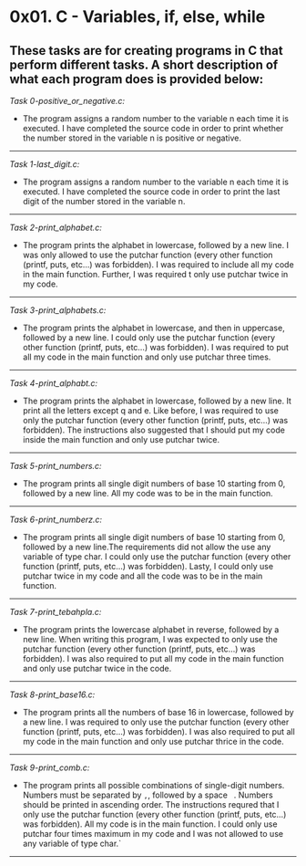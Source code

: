 # 0x01. C - Variables, if, else, while

**These tasks are for creating programs in C that perform different tasks. A short description of what each program does is provided below:**
-----------------------------------------
*Task 0-positive_or_negative.c:*
+ The program assigns a random number to the variable n each time it is executed. I have completed the source code in order to print whether the number stored in the variable n is positive or negative.
-----------------------------------------------
*Task 1-last_digit.c:*
+ The program assigns a random number to the variable n each time it is executed. I have completed the source code in order to print the last digit of the number stored in the variable n.
-----------------------------------------------
*Task 2-print_alphabet.c:*
+ The program prints the alphabet in lowercase, followed by a new line. I was only allowed to use the putchar function (every other function (printf, puts, etc…) was forbidden). I was required to include all my code in the main function. Further, I was required t only use putchar twice in my code.
-----------------------------------------------
*Task 3-print_alphabets.c:*
+ The program prints the alphabet in lowercase, and then in uppercase, followed by a new line. I could only use the putchar function (every other function (printf, puts, etc…) was forbidden). I was required to put all my code in the main function and only use putchar three times.
---------------------------------------------------
*Task 4-print_alphabt.c:*
+ The program prints the alphabet in lowercase, followed by a new line. It print all the letters except q and e. Like before, I was required to use only the putchar function (every other function (printf, puts, etc…) was forbidden). The instructions also suggested that I should put my code inside the main function and only use putchar twice.
---------------------------------------------------------
*Task 5-print_numbers.c:*
+ The program prints all single digit numbers of base 10 starting from 0, followed by a new line. All my code was to be in the main function.
------------------------------------------------------
*Task 6-print_numberz.c:*
+ The program prints all single digit numbers of base 10 starting from 0, followed by a new line.The requirements did not allow the use any variable of type char. I could only use the putchar function (every other function (printf, puts, etc…) was forbidden). Lasty, I could only use putchar twice in my code and all the code was to be in the main function.
-------------------------------------------------------------
*Task 7-print_tebahpla.c:*
+ The program prints the lowercase alphabet in reverse, followed by a new line. When writing this program, I was expected to only use the putchar function (every other function (printf, puts, etc…) was forbidden). I was also required to put all my code in the main function and only use putchar twice in the code.
-----------------------------------------------------
*Task 8-print_base16.c:*
+ The program prints all the numbers of base 16 in lowercase, followed by a new line. I was required to only use the putchar function (every other function (printf, puts, etc…) was forbidden). I was also required to put all my code in the main function and only use putchar thrice in the code.
-----------------------------
*Task 9-print_comb.c:*
+ The program prints all possible combinations of single-digit numbers. Numbers must be separated by `,`, followed by a space ` `. Numbers should be printed in ascending order. The instructions requred that I only use the putchar function (every other function (printf, puts, etc…) was forbidden). All my code is in the main function. I could only use putchar four times maximum in my code and I was not allowed to use any variable of type char.`
--------------------------------- 
